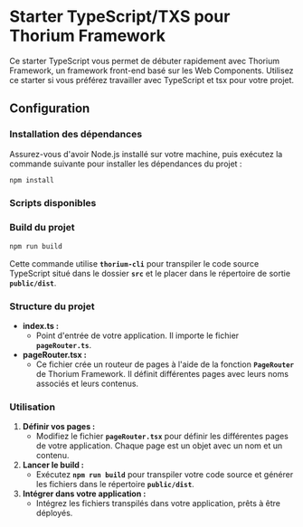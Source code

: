 # Starter TypeScript/TXS pour Thorium Framework

Ce starter TypeScript vous permet de débuter rapidement avec Thorium Framework, un framework front-end basé sur les Web Components. Utilisez ce starter si vous préférez travailler avec TypeScript et tsx pour votre projet.

## **Configuration**

### **Installation des dépendances**

Assurez-vous d'avoir Node.js installé sur votre machine, puis exécutez la commande suivante pour installer les dépendances du projet :

```bash
npm install
```

### **Scripts disponibles**

### Build du projet

```bash
npm run build
```

Cette commande utilise **`thorium-cli`** pour transpiler le code source TypeScript situé dans le dossier **`src`** et le placer dans le répertoire de sortie **`public/dist`**.

### **Structure du projet**

- **index.ts :**
    - Point d'entrée de votre application. Il importe le fichier **`pageRouter.ts`**.
- **pageRouter.tsx :**
    - Ce fichier crée un routeur de pages à l'aide de la fonction **`PageRouter`** de Thorium Framework. Il définit différentes pages avec leurs noms associés et leurs contenus.

### **Utilisation**

1. **Définir vos pages :**
    - Modifiez le fichier **`pageRouter.tsx`** pour définir les différentes pages de votre application. Chaque page est un objet avec un nom et un contenu.
2. **Lancer le build :**
    - Exécutez **`npm run build`** pour transpiler votre code source et générer les fichiers dans le répertoire **`public/dist`**.
3. **Intégrer dans votre application :**
    - Intégrez les fichiers transpilés dans votre application, prêts à être déployés.